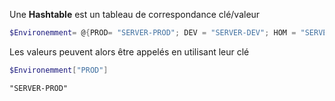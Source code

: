 Une **Hashtable** est un tableau de correspondance clé/valeur

```powershell
$Environemment= @{PROD= "SERVER-PROD"; DEV = "SERVER-DEV"; HOM = "SERVER-HOM"}
```

Les valeurs peuvent alors être appelés en utilisant leur clé

```powershell
$Environemment["PROD"]
```


```text title="Output ❱"
"SERVER-PROD"
```
